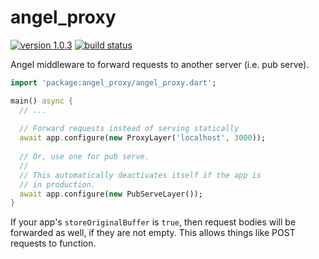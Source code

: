 # angel_proxy

[![version 1.0.3](https://img.shields.io/badge/version-1.0.3-brightgreen.svg)](https://pub.dartlang.org/packages/angel_proxy)
[![build status](https://travis-ci.org/angel-dart/proxy.svg)](https://travis-ci.org/angel-dart/proxy)

Angel middleware to forward requests to another server (i.e. pub serve).

```dart
import 'package:angel_proxy/angel_proxy.dart';

main() async {
  // ...
  
  // Forward requests instead of serving statically
  await app.configure(new ProxyLayer('localhost', 3000));
  
  // Or, use one for pub serve.
  //
  // This automatically deactivates itself if the app is
  // in production.
  await app.configure(new PubServeLayer());
}
```

If your app's `storeOriginalBuffer` is `true`, then request bodies will be forwarded
as well, if they are not empty. This allows things like POST requests to function.
